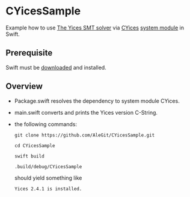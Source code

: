 # CYicesSample
Example how to use 
[The Yices SMT solver](http://yices.csl.sri.com) via 
[CYices](https://github.com/AleGit/CYices) 
[system module](https://github.com/apple/swift-package-manager/blob/master/Documentation/SystemModules.md) in Swift.

## Prerequisite

Swift must be [downloaded](https://swift.org/download/) and installed.

## Overview

- Package.swift resolves the dependency to system module CYices.
- main.swift converts and prints the Yices version C-String.
- the following commands:

  `git clone https://github.com/AleGit/CYicesSample.git`
  
  `cd CYicesSample`

  `swift build`
    
  `.build/debug/CYicesSample`
  
  should yield something like

  `Yices 2.4.1 is installed.`

    
